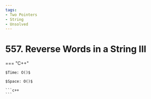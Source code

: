 ```yaml
---
tags:
- Two Pointers
- String
- Unsolved
---
```



# 557. Reverse Words in a String III

=== "C++"

    $Time: O()$

    $Space: O()$

    ```c++
    ```